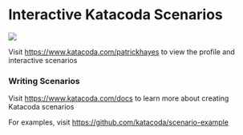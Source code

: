 # Interactive Katacoda Scenarios

[![](http://shields.katacoda.com/katacoda/patrickhayes/count.svg)](https://www.katacoda.com/patrickhayes "Get your profile on Katacoda.com")

Visit https://www.katacoda.com/patrickhayes to view the profile and interactive scenarios

### Writing Scenarios
Visit https://www.katacoda.com/docs to learn more about creating Katacoda scenarios

For examples, visit https://github.com/katacoda/scenario-example
